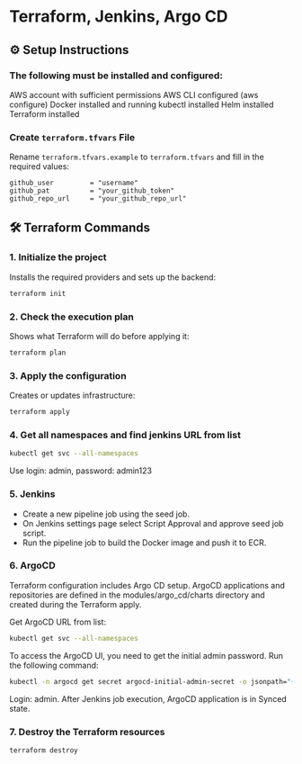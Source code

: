 
# Terraform, Jenkins, Argo CD

## ⚙️ Setup Instructions

### The following must be installed and configured:

AWS account with sufficient permissions
AWS CLI configured (aws configure)
Docker installed and running
kubectl installed
Helm installed
Terraform installed

###  Create `terraform.tfvars` File

Rename `terraform.tfvars.example` to `terraform.tfvars` and fill in the required values:

```hcl
github_user         = "username"
github_pat          = "your_github_token"
github_repo_url     = "your_github_repo_url"
```

## 🛠️ Terraform Commands

### 1. **Initialize the project**

Installs the required providers and sets up the backend:

```bash
terraform init
```

### 2. **Check the execution plan**

Shows what Terraform will do before applying it:

```bash
terraform plan
```

### 3. **Apply the configuration**

Creates or updates infrastructure:

```bash
terraform apply
```

### 4. **Get all namespaces and find jenkins URL from list**

```bash
kubectl get svc --all-namespaces
```
Use login: admin, password: admin123

### 5. **Jenkins**
- Create a new pipeline job using the seed job.
- On Jenkins settings page select Script Approval and approve seed job script.
- Run the pipeline job to build the Docker image and push it to ECR.


### 6. **ArgoCD**
Terraform configuration includes Argo CD setup. ArgoCD applications and repositories are defined in the modules/argo_cd/charts directory and created during the Terraform apply.

Get ArgoCD URL from list:

```bash
kubectl get svc --all-namespaces
```

To access the ArgoCD UI, you need to get the initial admin password. Run the following command:

```bash
kubectl -n argocd get secret argocd-initial-admin-secret -o jsonpath="{.data.password}" | base64 -d
```
Login: admin.
After Jenkins job execution, ArgoCD application is in Synced state.


### 7. **Destroy the Terraform resources**
```bash
terraform destroy
```

